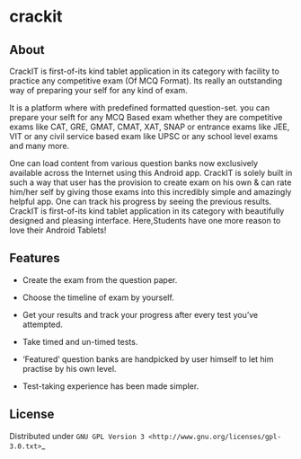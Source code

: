 crackit
=======

About
-----

CrackIT is first-of-its kind tablet application in its category with facility to practice any competitive exam (Of MCQ Format). 
Its really an outstanding way of preparing your self for any kind of exam.

It is a platform where with predefined formatted question-set. you can prepare your selft for any MCQ Based exam whether they are competitive exams like CAT, GRE, GMAT, CMAT, XAT, SNAP or entrance exams like JEE, VIT or any civil service based exam like UPSC or any school level exams and many more.

One can load content from various question banks now exclusively available across the Internet using this Android app. 
CrackIT is solely built in such a way that user has the provision to create exam on his own & can rate him/her self by giving those exams into this incredibly simple and amazingly helpful app. 
One can track his progress by seeing the previous results.
CrackIT is first-of-its kind tablet application in its category with beautifully designed and pleasing interface. 
Here,Students have one more reason to love their Android Tablets!

Features
--------

- Create the exam from the question paper.

- Choose the timeline of exam by yourself.

- Get your results and track your progress after every test you’ve attempted.

- Take timed and un-timed tests.

- ‘Featured’ question banks are handpicked by user himself to let him practise by his own level.

- Test-taking experience has been made simpler.

License
-------

Distributed under `GNU GPL Version 3
<http://www.gnu.org/licenses/gpl-3.0.txt>`_
